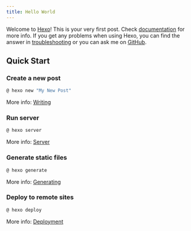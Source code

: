 ```yaml
---
title: Hello World
---
```

Welcome to [Hexo](https://hexo.io/)! This is your very first post. Check [documentation](https://hexo.io/docs/) for more info. If you get any problems when using Hexo, you can find the answer in [troubleshooting](https://hexo.io/docs/troubleshooting.html) or you can ask me on [GitHub](https://github.com/hexojs/hexo/issues).

## Quick Start

### Create a new post

``` bash
@ hexo new "My New Post"
```

More info: [Writing](https://hexo.io/docs/writing.html)

### Run server

``` bash
@ hexo server
```

More info: [Server](https://hexo.io/docs/server.html)

### Generate static files

``` bash
@ hexo generate
```

More info: [Generating](https://hexo.io/docs/generating.html)

### Deploy to remote sites

``` bash
@ hexo deploy
```

More info: [Deployment](https://hexo.io/docs/deployment.html)
